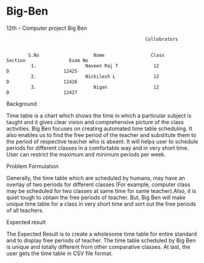 # Big-Ben
12th - Computer project
                                                                Big Ben

                                                       Collobrators 


            S.No                    Name                 Class                Section                Exam No
             1.                  Naveen Raj T             12                     D                    12425
             2.                  Nickilesh L              12                     D                    12426
             3.                     Nigan                 12                     D                    12427

       
Background  

Time table is a chart which shows the time in which a particular subject is taught and it gives clear vision and comprehensive picture of the class activities. Big Ben focuses on creating automated time table scheduling. It also enables us to find the free period of the teacher and substitute them to the period of respective teacher who is absent. It will helps user to schedule periods for different classes in a comfortable way and in very short time. User can restrict the maximum and minimum periods per week.

Problem Formulation

Generally, the time table which are scheduled by humans, may have an overlay of two periods for different classes (For example, computer class may be scheduled for two classes at same time for same teacher).Also, it is quiet tough to obtain the free periods of teacher. 
But, Big Ben will make unique time table for a class in very short time and sort out the free periods of all teachers.
 
Expected result 

The Expected Result is to create a wholesome time table for entire standard and to display free periods of teacher. The time table scheduled by Big Ben is unique and totally different from other comparative classes. At last, the user gets the time table in CSV file format.




